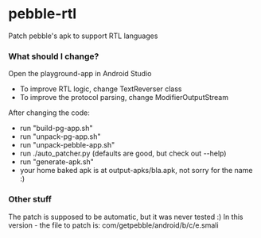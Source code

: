 # pebble-rtl
Patch pebble's apk to support RTL languages

### What should I change?

Open the playground-app in Android Studio

- To improve RTL logic, change TextReverser class
- To improve the protocol parsing, change ModifierOutputStream

After changing the code:
- run "build-pg-app.sh"
- run "unpack-pg-app.sh"
- run "unpack-pebble-app.sh"
- run ./auto_patcher.py (defaults are good, but check out --help)
- run "generate-apk.sh"
- your home baked apk is at output-apks/bla.apk, not sorry for the name :)

### Other stuff
The patch is supposed to be automatic, but it was never tested :)
In this version - the file to patch is: com/getpebble/android/b/c/e.smali